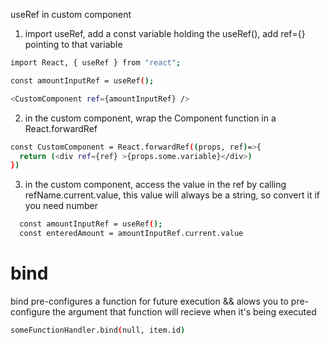 useRef in custom component

1. import useRef, add a const variable holding the useRef(), add ref={} pointing to that variable

```sh
import React, { useRef } from "react";
```
```sh
const amountInputRef = useRef();
```
```sh
<CustomComponent ref={amountInputRef} />
```

2. in the custom component, wrap the Component function in a React.forwardRef

```sh
const CustomComponent = React.forwardRef((props, ref)=>{
  return (<div ref={ref} >{props.some.variable}</div>)
})
```
3. in the custom component, access the value in the ref by calling refName.current.value, this value will always be a string, so convert it if you need number

```sh
  const amountInputRef = useRef();
  const enteredAmount = amountInputRef.current.value
```

# bind
bind pre-configures a function for future execution && alows you to pre-configure the argument that function will recieve when it's being executed

```sh
someFunctionHandler.bind(null, item.id)
```